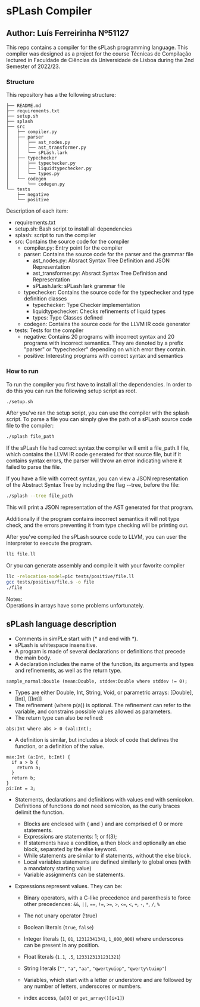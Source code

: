 # sPLash Compiler

## Author: Luís Ferreirinha Nº51127

This repo contains a compiler for the sPLash programming language. This compiler was designed as a project for the course Técnicas de Compilação lectured in Faculdade de Ciências da Universidade de Lisboa during the 2nd Semester of 2022/23.

### Structure

This repository has a the following structure:  
```
├── README.md  
├── requirements.txt  			
├── setup.sh  					
├── splash  
├── src  
│   ├── compiler.py  
│   ├── parser  
│   │   ├── ast_nodes.py  
│   │   ├── ast_transformer.py  
│   │   └── sPLash.lark  
│   ├── typechecker  
│   │   ├── typechecker.py  
│   │   ├── liquidtypechecker.py  
│   │   └── types.py  
│   └── codegen  
│       └── codegen.py  
└── tests  
    ├── negative  
    └── positive  
```
  
Description of each item:  
- requirements.txt
- setup.sh: Bash script to install all dependencies
- splash: script to run the compiler
- src: Contains the source code for the compiler
	- compiler.py: Entry point for the compiler
	- parser: Contains the source code for the parser and the grammar file
		- ast_nodes.py:  Absract Syntax Tree Definition and JSON Representation
		- ast_transformer.py: Absract Syntax Tree Definition and Representation  
		- sPLash.lark: sPLash lark grammar file 
	- typechecker: Contains the source code for the typechecker and type definition classes
		- typechecker: Type Checker implementation
		- liquidtypechecker: Checks refinements of liquid types
		- types: Type Classes defined
	- codegen: Contains the source code for the LLVM IR code generator
- tests: Tests for the compiler
	- negative: Contains 20 programs with incorrect syntax and 20 programs with incorrect semantics. They are denoted by a prefix "parser" or "typechecker" depending on which error they contain.
	- positive: Interesting programs with correct syntax and semantics


### How to run

To run the compiler you first have to install all the dependencies.
In order to do this you can run the following setup script as root.

```bash
./setup.sh
```

After you've ran the setup script, you can use the compiler with the splash script.
To parse a file you can simply give the path of a sPLash source code file to the compiler:

```bash
./splash file_path
```
If the sPLash file had correct syntax the compiler will emit a file_path.ll file, which contains the LLVM IR code generated for that source file, but if it contains syntax errors, the parser will throw an error indicating where it failed to parse the file.
  
If you have a file with correct syntax, you can view a JSON representation of the Abstract Syntax Tree by including the flag --tree, before the file:

```bash
./splash --tree file_path
```

This will print a JSON representation of the AST generated for that program.

Additionally if the program contains incorrect semantics it will not type check, and the errors preventing it from type checking will be printing out.

After you've compiled the sPLash source code to LLVM, you can user the interpreter to execute the program.

```bash
lli file.ll
```

Or you can generate assembly and compile it with your favorite compiler

```bash
llc -relocation-model=pic tests/positive/file.ll
gcc tests/positive/file.s -o file
./file
```

Notes:  
Operations in arrays have some problems unfortunately.

## sPLash language description

 -   Comments in simPLe start with (* and end with *).
  -  sPLash is whitespace insensitive.
  -  A program is made of several declarations or definitions that precede the main body.
  -  A declaration includes the name of the function, its arguments and types and refinements, as well as the return type.
```
sample_normal:Double (mean:Double, stddev:Double where stddev != 0);
```
  -  Types are either Double, Int, String, Void, or parametric arrays: [Double], [Int], [[Int]]
  -  The refinement (where p(a)) is optional. The refinement can refer to the variable, and constrains possible values allowed as parameters.
  -  The return type can also be refined:
```
abs:Int where abs > 0 (val:Int);
```
  -  A definition is similar, but includes a block of code that defines the function, or a definition of the value.
```
max:Int (a:Int, b:Int) {
  if a > b {
    return a;
  }
  return b;
}
pi:Int = 3;
```
   - Statements, declarations and definitions with values end with semicolon. Definitions of functions do not need semicolon, as the curly braces delimit the function.
      -  Blocks are enclosed with { and } and are comprised of 0 or more statements.
      -  Expressions are statements: 1; or f(3);
      -  If statements have a condition, a then block and optionally an else block, separated by the else keyword.
      -  While statements are similar to if statements, without the else block.
      -  Local variables statements are defined similarly to global ones (with a mandatory starting value)
      -  Variable assignments can be statements.
   - Expressions represent values. They can be:

      -  Binary operators, with a C-like precedence and parenthesis to force other precedences: `&&`, `||`, `==`, `!=`, `>=`, `>`, `<=`, `<`, `+`, `-`, `*`, `/`, `%`

      -  The not unary operator (!true)

      -  Boolean literals (`true`, `false`)

      -  Integer literals (`1`, `01`, `12312341341`, `1_000_000`) where underscores can be present in any position.

      -  Float literals (`1.1`, `.5`, `1233123131231321`)

      -  String literals (`""`, `"a"`, `"aa"`, `"qwertyuiop"`, `"qwerty\tuiop"`)

      -  Variables, which start with a letter or understore and are followed by any number of letters, underscores or numbers.

      -  index access, (`a[0]` or `get_array()[i+1]`)

